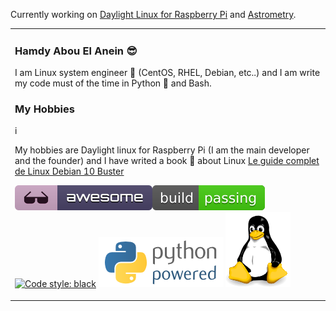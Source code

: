 Currently working on [Daylight Linux for Raspberry Pi](http://www.daylightlinux.ch) and [Astrometry](http://www.astrometry.ch).

<table><tr><td valign="top" width="33%">

### Hamdy Abou El Anein  :sunglasses:
 
I am Linux system engineer :penguin:  (CentOS, RHEL, Debian, etc..) and I am write my code must of the time in Python :snake:  and Bash.

### My Hobbies   
i


My hobbies are Daylight linux for Raspberry Pi (I am the main developer and the founder) and I have writed a book :notebook_with_decorative_cover:  about Linux [Le guide complet de Linux Debian 10 Buster](https://www.eyrolles.com/Litterature/Livre/le-guide-complet-de-linux-debian-10-buster-9782754308274/)

![Awesome](https://github.com/hamdyaea/hamdyaea/blob/master/awesome.svg)![Build passing](https://github.com/hamdyaea/hamdyaea/blob/master/build.svg)[![Code style: black](https://img.shields.io/badge/code%20style-black-000000.svg)](https://github.com/psf/black) ![Python](https://github.com/hamdyaea/hamdyaea/blob/master/pythonpowered.png)  ![tux](https://github.com/hamdyaea/hamdyaea/blob/master/tux.png)
